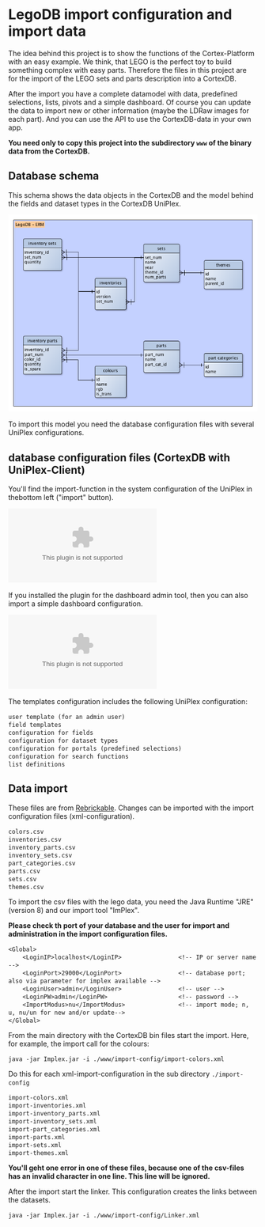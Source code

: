 LegoDB import configuration and import data
===========================================

The idea behind this project is to show the functions of the Cortex-Platform with an easy example. We think, that LEGO is the perfect toy to build something complex with easy parts. Therefore the files in this project are for the import of the LEGO sets and parts description into a CortexDB.

After the import you have a complete datamodel with data, predefined selections, lists, pivots and a simple dashboard. Of course you can update the data to import new or other information (maybe the LDRaw images for each part). And you can use the API to use the CortexDB-data in your own app.


**You need only to copy this project into the subdirectory `www` of the binary data from the CortexDB.**

Database schema
---------------

This schema shows the data objects in the CortexDB and the model behind the fields and dataset types in the CortexDB UniPlex.

![./ERM-Schema-LegoDB-201707.png](./ERM-Schema-LegoDB-201707.png "database schema")

To import this model you need the database configuration files with several UniPlex configurations.

database configuration files (CortexDB with UniPlex-Client)
-----------------------------------------------------------

You'll find the import-function in the system configuration of the UniPlex in thebottom left ("import" button).

![./client-configuration/UniPlex-config-export-LegoDB-v.1.0-20171222.tar.gz](./client-configuration/UniPlex-config-export-LegoDB-v.1.0-20171222.tar.gz)

If you installed the plugin for the dashboard admin tool, then you can also import a simple dashboard configuration.

![./client-configuration/UniPlex-Dashboard-LegoDB-Analysis-v.1.0-20171222.tar.gz](./client-configuration/UniPlex-Dashboard-LegoDB-Analysis-v.1.0-20171222.tar.gz)

The templates configuration includes the following UniPlex configuration:

	user template (for an admin user)
	field templates
	configuration for fields
	configuration for dataset types
	configuration for portals (predefined selections)
	configuration for search functions
	list definitions

Data import
-----------

These files are from [Rebrickable](https://rebrickable.com/downloads/). Changes can be imported with the import configuration files (xml-configuration).

	colors.csv
	inventories.csv
	inventory_parts.csv
	inventory_sets.csv
	part_categories.csv
	parts.csv
	sets.csv
	themes.csv

To import the csv files with the lego data, you need the Java Runtime "JRE" (version 8) and our import tool "ImPlex".

**Please check th port of your database and the user for import and administration in the import configuration files.**

	<Global>
		<LoginIP>localhost</LoginIP>				<!-- IP or server name -->
		<LoginPort>29000</LoginPort>				<!-- database port; also via parameter for implex available -->
		<LoginUser>admin</LoginUser>				<!-- user -->
		<LoginPW>admin</LoginPW>					<!-- password -->
		<ImportModus>nu</ImportModus>				<!-- import mode; n, u, nu/un for new and/or update-->
	</Global>

From the main directory with the CortexDB bin files start the import. Here, for example, the import call for the colours:

	java -jar Implex.jar -i ./www/import-config/import-colors.xml

Do this for each xml-import-configuration in the sub directory `./import-config`

	import-colors.xml
	import-inventories.xml
	import-inventory_parts.xml
	import-inventory_sets.xml
	import-part_categories.xml
	import-parts.xml
	import-sets.xml
	import-themes.xml

**You'll geht one error in one of these files, because one of the csv-files has an invalid character in one line. This line will be ignored.**

After the import start the linker. This configuration creates the links between the datasets. 

	java -jar Implex.jar -i ./www/import-config/Linker.xml

